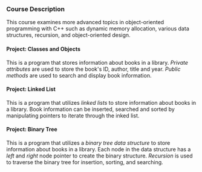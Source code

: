 ### Course Description
This course examines more advanced topics in object-oriented programming with C++ such as dynamic memory allocation, various data structures, recursion, and object-oriented design.

#### Project: Classes and Objects
This is a program that stores information about books in a library. _Private attributes_ are used to store the book's ID, author, title and year. _Public methods_ are used to search and display book information.

#### Project: Linked List
This is a program that utilizes _linked lists_ to store information about books in a library. Book information can be inserted, searched and sorted by manipulating pointers to iterate through the inked list.

#### Project: Binary Tree
This is a program that utilizes a _binary tree data structure_ to store information about books in a library. Each node in the data structure has a _left_ and _right_ node pointer to create the binary structure. _Recursion_ is used to traverse the binary tree for insertion, sorting, and searching.